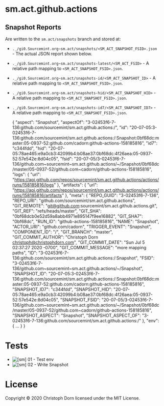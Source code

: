 sm.act.github.actions
=====================

Snapshot Reports
----------------

Are written to the `sm.act/snapshots` branch and stored at:

  * `._/gi0.Sourcemint.org~sm.act/snapshots/<SM_ACT_SNAPSHOT_FSID>.json` - The actual JSON report shown below.
  * `._/gi0.Sourcemint.org~sm.act/snapshots-latest/<SM_ACT_FSID>` - A relative path mapping to `<SM_ACT_SNAPSHOT_FSID>.json`.
  * `._/gi0.Sourcemint.org~sm.act/snapshots-id/<SM_ACT_SNAPSHOT_ID>` - A relative path mapping to `<SM_ACT_SNAPSHOT_FSID>.json`.
  * `._/gi0.Sourcemint.org~sm.act/snapshots-hid/<SM_ACT_SNAPSHOT_HID>` - A relative path mapping to `<SM_ACT_SNAPSHOT_FSID>.json`.
  * `._/gi0.Sourcemint.org~sm.act/snapshots-id7/<SM_ACT_SNAPSHOT_ID7>` - A relative path mapping to `<SM_ACT_SNAPSHOT_FSID>.json`.

    {
        "aspect": "Snapshot",
        "aspectOf": "3-02453f6-7-136:github.com/sourcemint/sm.act.github.actions:/",
        "id": "20-07-05:3-02453f6-7-136:github.com/sourcemint/sm.act.github.actions:/:Snapshot:0bf68dc:master:05-0937-52:github.com/cadorn:github-actions-158185816",
        "id7": "c344fdd",
        "hid": "20-07-05:78ae465:e9a0cb3:42099b4:b08ae37:0bf68dc:4f26aea:05-0937-52:57e542e:8d04c05",
        "fsid": "20-07-05/3-02453f6-7-136/github.com~sourcemint~sm.act.github.actions/~/Snapshot/0bf68dc/master/05-0937-52/github.com~cadorn/github-actions-158185816",
        "logs": {
            "url": "https://api.github.com/repos/sourcemint/sm.act.github.actions/actions/runs/158185816/logs"
        },
        "artifacts": {
            "url": "https://api.github.com/repos/sourcemint/sm.act.github.actions/actions/runs/158185816/artifacts"
        },
        "meta": {
            "REPO_GUID": "3-02453f6-7-136",
            "REPO_URI": "github.com/sourcemint/sm.act.github.actions",
            "GIT_REMOTE": "git@github.com:sourcemint/sm.act.github.actions.git",
            "GIT_REF": "refs/heads/master",
            "GIT_SHA": "0bf68dcb0e52d59a8abb4971e895147f9ee16882",
            "GIT_SHA7": "0bf68dc",
            "RUN_ID": "github-actions-158185816",
            "NAME": "Snapshot",
            "ACTOR_URI": "github.com/cadorn",
            "TRIGGER_EVENT": "Snapshot",
            "COMPONENT_ID": "/",
            "GIT_BRANCH": "master",
            "GIT_COMMIT_AUTHOR": "Christoph Dorn <christoph@christophdorn.com>",
            "GIT_COMMIT_DATE": "Sun Jul 5 02:37:27 2020 -0700",
            "GIT_COMMIT_MESSAGE": "more mapping paths",
            "ID": "3-02453f6-7-136:github.com/sourcemint/sm.act.github.actions:/:Snapshot",
            "FSID": "3-02453f6-7-136/github.com~sourcemint~sm.act.github.actions/~/Snapshot",
            "SNAPSHOT_ID": "20-07-05:3-02453f6-7-136:github.com/sourcemint/sm.act.github.actions:/:Snapshot:0bf68dc:master:05-0937-52:github.com/cadorn:github-actions-158185816",
            "SNAPSHOT_ID7": "c344fdd",
            "SNAPSHOT_HID": "20-07-05:78ae465:e9a0cb3:42099b4:b08ae37:0bf68dc:4f26aea:05-0937-52:57e542e:8d04c05",
            "SNAPSHOT_FSID": "20-07-05/3-02453f6-7-136/github.com~sourcemint~sm.act.github.actions/~/Snapshot/0bf68dc/master/05-0937-52/github.com~cadorn/github-actions-158185816",
            "SNAPSHOT_ASPECT": "Snapshot",
            "SNAPSHOT_ASPECT_OF": "3-02453f6-7-136:github.com/sourcemint/sm.act.github.actions:/"
        },
        "env": {
            ...
        }
    }

Tests
=====

  * ![[sm] 01 - Test env](https://github.com/sourcemint/sm.act.github.actions/workflows/%5Bsm%5D%2001%20-%20Test%20env/badge.svg)
  * ![[sm] 02 - Write Snapshot](https://github.com/sourcemint/sm.act.github.actions/workflows/%5Bsm%5D%2002%20-%20Write%20Snapshot/badge.svg)

License
=======

Copyright &copy; 2020 Christoph Dorn licensed under the MIT License.
